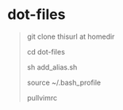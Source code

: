 # dot-files

> git clone thisurl at homedir
>
> cd dot-files
>
> sh add_alias.sh
>
> source ~/.bash_profile
>
> pullvimrc
